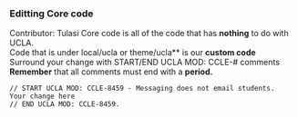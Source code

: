 ### Editting Core code
Contributor: Tulasi
Core code is all of the code that has **nothing** to do with UCLA. \
Code that is under local/ucla or theme/ucla** is our **custom code**\
Surround your change with START/END UCLA MOD: CCLE-# comments\
**Remember** that all comments must end with a **period.**
```
// START UCLA MOD: CCLE-8459 - Messaging does not email students.
Your change here
// END UCLA MOD: CCLE-8459.
```
